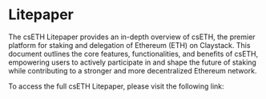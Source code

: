 # Litepaper
The csETH Litepaper provides an in-depth overview of csETH, the premier platform for staking and delegation of Ethereum (ETH) on Claystack. This document outlines the core features, functionalities, and benefits of csETH, empowering users to actively participate in and shape the future of staking while contributing to a stronger and more decentralized Ethereum network.

To access the full csETH Litepaper, please visit the following link: 

[//]: # (TODO)
[//]: # (Update litepaper link)
